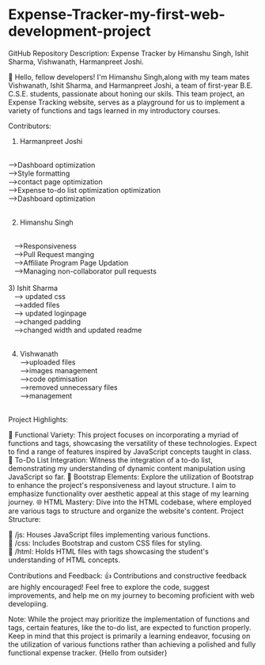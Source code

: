# Expense-Tracker-my-first-web-development-project


GitHub Repository Description: Expense Tracker by Himanshu Singh, Ishit Sharma, Vishwanath, Harmanpreet Joshi.

👋 Hello, fellow developers! I'm Himanshu Singh,along with my team mates Vishwanath, Ishit Sharma, and Harmanpreet Joshi, a team of first-year B.E. C.S.E. students, passionate about honing our skils. This team project, an Expense Tracking website, serves as a playground for us to implement a variety of functions and tags learned in my introductory courses.


Contributors:
<br>
1) Harmanpreet Joshi
 <br>
 -->Dashboard optimization<br>
 -->Style formatting<br>
 -->contact page optimization<br>
 -->Expense to-do list optimization optimization<br>
 -->Dashboard optimization<br>
   <br>

2) Himanshu Singh
 <br>
&nbsp &nbsp-->Responsiveness<br>
&nbsp &nbsp-->Pull Request manging<br>
&nbsp &nbsp-->Affiliate Program Page Updation<br>
&nbsp &nbsp-->Managing non-collaborator pull requests<br>
   <br>
3) Ishit Sharma
 <br>
&nbsp &nbsp--> updated css<br>
&nbsp &nbsp-->added files<br>
&nbsp &nbsp--> updated loginpage<br>
&nbsp &nbsp-->changed padding<br>
&nbsp &nbsp-->changed width and updated readme<br>
   <br>

4) Vishwanath
   <br>
   -->uploaded files<br>
   -->images management<br>
   -->code optimisation<br>
   -->removed unnecessary files<br>
   -->management<br>
   <br>

   


Project Highlights:
<br>

🚀 Functional Variety: This project focuses on incorporating a myriad of functions and tags, showcasing the versatility of these technologies. Expect to find a range of features inspired by JavaScript concepts taught in class.
📝 To-Do List Integration: Witness the integration of a to-do list, demonstrating my understanding of dynamic content manipulation using JavaScript so far.
🔗 Bootstrap Elements: Explore the utilization of Bootstrap to enhance the project's responsiveness and layout structure. I aim to emphasize functionality over aesthetic appeal at this stage of my learning journey.
🌐 HTML Mastery: Dive into the HTML codebase, where employed are various tags to structure and organize the website's content.
Project Structure:

📁 /js: Houses JavaScript files implementing various functions.
<br>
📁 /css: Includes Bootstrap and custom CSS files for styling.
<br>
📁 /html: Holds HTML files with tags showcasing the student's understanding of HTML concepts.

Contributions and Feedback:
👍 Contributions and constructive feedback are highly encouraged! Feel free to explore the code, suggest improvements, and help me on my journey to becoming proficient with web developiing.


Note: While the project may prioritize the implementation of functions and tags, certain features, like the to-do list, are expected to function properly. Keep in mind that this project is primarily a learning endeavor, focusing on the utilization of various functions rather than achieving a polished and fully functional expense tracker.
{Hello from outsider}
